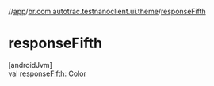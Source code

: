 //[app](../../index.md)/[br.com.autotrac.testnanoclient.ui.theme](index.md)/[responseFifth](response-fifth.md)

# responseFifth

[androidJvm]\
val [responseFifth](response-fifth.md): [Color](https://developer.android.com/reference/kotlin/androidx/compose/ui/graphics/Color.html)
